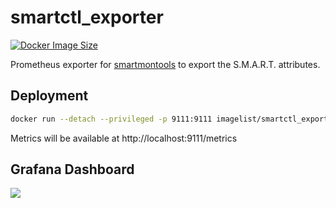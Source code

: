 # smartctl_exporter

[![Docker Image Size](https://badgen.net/docker/size/imagelist/smartctl_exporter?icon=docker&label=image%20size)](https://hub.docker.com/r/imagelist/smartctl_exporter)

Prometheus exporter for [smartmontools](https://www.smartmontools.org/) to export the S.M.A.R.T. attributes.

## Deployment

```sh
docker run --detach --privileged -p 9111:9111 imagelist/smartctl_exporter:latest
```

Metrics will be available at http://localhost:9111/metrics

## Grafana Dashboard

![](https://user-images.githubusercontent.com/8357481/164513823-175e1d32-2ba1-41a8-a7f4-76b1b5f07f09.png)
